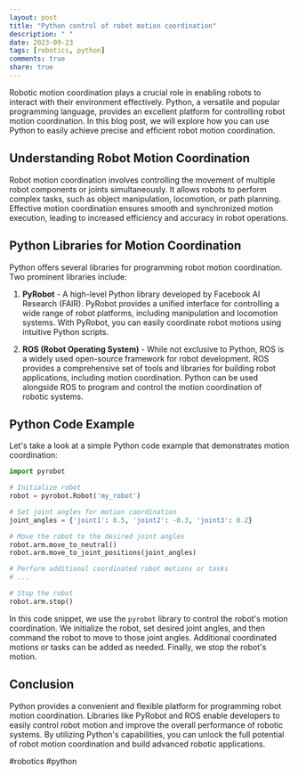 ```yaml
---
layout: post
title: "Python control of robot motion coordination"
description: " "
date: 2023-09-23
tags: [robotics, python]
comments: true
share: true
---
```


Robotic motion coordination plays a crucial role in enabling robots to interact with their environment effectively. Python, a versatile and popular programming language, provides an excellent platform for controlling robot motion coordination. In this blog post, we will explore how you can use Python to easily achieve precise and efficient robot motion coordination.

## Understanding Robot Motion Coordination

Robot motion coordination involves controlling the movement of multiple robot components or joints simultaneously. It allows robots to perform complex tasks, such as object manipulation, locomotion, or path planning. Effective motion coordination ensures smooth and synchronized motion execution, leading to increased efficiency and accuracy in robot operations.

## Python Libraries for Motion Coordination

Python offers several libraries for programming robot motion coordination. Two prominent libraries include:

1. **PyRobot** - A high-level Python library developed by Facebook AI Research (FAIR). PyRobot provides a unified interface for controlling a wide range of robot platforms, including manipulation and locomotion systems. With PyRobot, you can easily coordinate robot motions using intuitive Python scripts.

2. **ROS (Robot Operating System)** - While not exclusive to Python, ROS is a widely used open-source framework for robot development. ROS provides a comprehensive set of tools and libraries for building robot applications, including motion coordination. Python can be used alongside ROS to program and control the motion coordination of robotic systems.

## Python Code Example

Let's take a look at a simple Python code example that demonstrates motion coordination:

```python
import pyrobot

# Initialize robot
robot = pyrobot.Robot('my_robot')

# Set joint angles for motion coordination
joint_angles = {'joint1': 0.5, 'joint2': -0.3, 'joint3': 0.2}

# Move the robot to the desired joint angles
robot.arm.move_to_neutral()
robot.arm.move_to_joint_positions(joint_angles)

# Perform additional coordinated robot motions or tasks
# ...

# Stop the robot
robot.arm.stop()
```

In this code snippet, we use the `pyrobot` library to control the robot's motion coordination. We initialize the robot, set desired joint angles, and then command the robot to move to those joint angles. Additional coordinated motions or tasks can be added as needed. Finally, we stop the robot's motion.

## Conclusion

Python provides a convenient and flexible platform for programming robot motion coordination. Libraries like PyRobot and ROS enable developers to easily control robot motion and improve the overall performance of robotic systems. By utilizing Python's capabilities, you can unlock the full potential of robot motion coordination and build advanced robotic applications.

#robotics #python